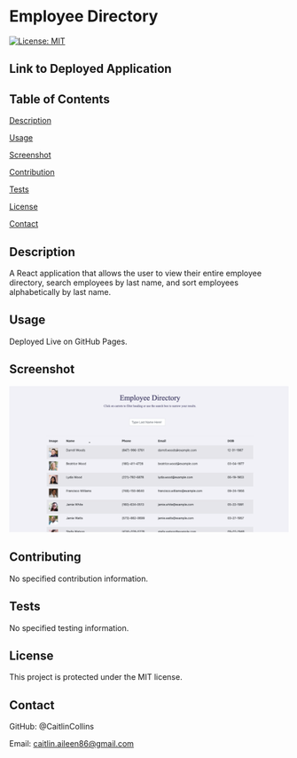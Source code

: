 # Employee Directory

[![License: MIT](https://img.shields.io/badge/License-MIT-yellow.svg)](https://opensource.org/licenses/MIT)
 
  ## Link to Deployed Application

   
  ## Table of Contents
  [Description](https://github.com/CaitlinCollins/employee-directory/blob/main/README.md#description)
  
  [Usage](https://github.com/CaitlinCollins/employee-directory/blob/main/README.md#usage)
  
  [Screenshot](https://github.com/CaitlinCollins/employee-directory/blob/main/README.md#screenshot)
  
  [Contribution](https://github.com/CaitlinCollins/employee-directory/blob/main/README.md#contribution)
  
  [Tests](https://github.com/CaitlinCollins/employee-directory/blob/main/README.md#tests)
  
  [License](https://github.com/CaitlinCollins/employee-directory/blob/main/README.md#license)
  
  [Contact](https://github.com/CaitlinCollins/employee-directory/blob/main/README.md#contact)
  
  ## Description
  A React application that allows the user to view their entire employee directory, search employees by last name, and sort employees alphabetically by last name.
  
  ## Usage
  Deployed Live on GitHub Pages.
  
  ## Screenshot
 
  ![screenshot](https://github.com/CaitlinCollins/employee-directory/blob/main/build/public/screenshot.png)
  
  ## Contributing
  No specified contribution information. 

  ## Tests
  No specified testing information. 
  
  ## License
  This project is protected under the MIT license.
  ## Contact
  GitHub: @CaitlinCollins

  Email: caitlin.aileen86@gmail.com
